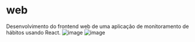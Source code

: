 # web

Desenvolvimento do frontend web de uma aplicação de monitoramento de hábitos usando React.
![image](https://user-images.githubusercontent.com/83955839/213965312-ae5140a0-1b15-4d0e-a77d-19f6fa5630a0.png)
![image](https://user-images.githubusercontent.com/83955839/213965379-9bb40e2e-7f09-4b2e-a9a1-a0a7d0f9f381.png)

